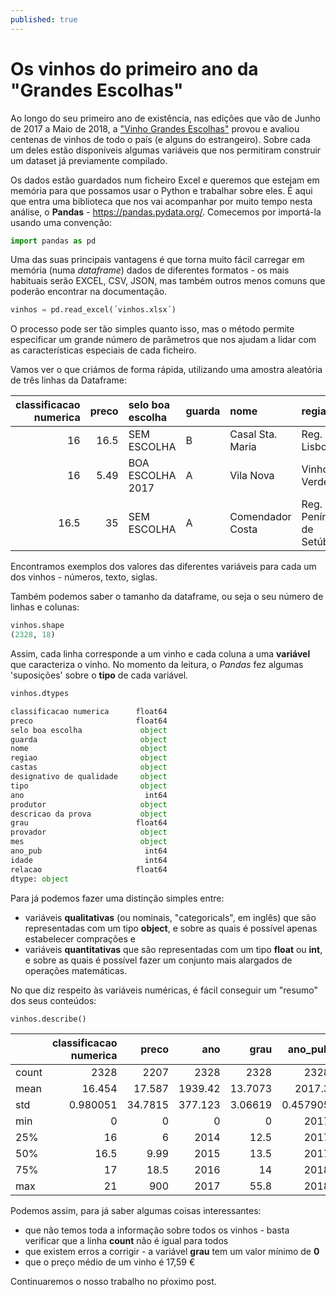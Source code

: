 ```yaml
---
published: true
---
```

# Os vinhos do primeiro ano da "Grandes Escolhas"

Ao longo do seu primeiro ano de existência, nas edições que vão de Junho de 2017 a Maio de 2018, a ["Vinho Grandes Escolhas"](https://grandesescolhas.com/) provou e avaliou centenas de vinhos de todo o país (e alguns do estrangeiro). Sobre cada um deles estão disponíveis algumas variáveis que nos permitiram construir um dataset já previamente compilado.

Os dados estão guardados num ficheiro Excel e queremos que estejam em memória para que possamos usar o Python e trabalhar sobre eles. É aqui que entra uma biblioteca que nos vai acompanhar por muito tempo nesta análise, o **Pandas** - https://pandas.pydata.org/. Comecemos por importá-la usando uma convenção:

```python
import pandas as pd
```

Uma das suas principais vantagens é que torna muito fácil carregar em memória (numa *dataframe*) dados de diferentes formatos - os mais habituais serão EXCEL, CSV, JSON, mas também outros menos comuns que poderão encontrar na documentação.

```python
vinhos = pd.read_excel(´vinhos.xlsx´)
```

O processo pode ser tão simples quanto isso, mas o método permite especificar um grande número de parâmetros que nos ajudam a lidar com as características especiais de cada ficheiro.

Vamos ver o que criámos de forma rápida, utilizando uma amostra aleatória de três linhas da Dataframe:

|   classificacao numerica |   preco | selo boa escolha   | guarda   | nome             | regiao                    | castas    |
|-------------------------:|--------:|:-------------------|:---------|:-----------------|:--------------------------|:----------|
|                     16   |   16.5  | SEM ESCOLHA        | B        | Casal Sta. Maria | Reg. Lisboa               | Malvasia  |
|                     16   |    5.49 | BOA ESCOLHA 2017   | A        | Vila Nova        | Vinho Verde               | nan       |
|                     16.5 |   35    | SEM ESCOLHA        | A        | Comendador Costa | Reg. Península de Setúbal | Encruzado |


Encontramos exemplos dos valores das diferentes variáveis para cada um dos vinhos - números, texto, siglas.

Também podemos saber o tamanho da dataframe, ou seja o seu número de linhas e colunas:

```python
vinhos.shape
(2328, 18)
```

Assim, cada linha corresponde a um vinho e cada coluna a uma **variável** que caracteriza o vinho. No momento da leitura, o *Pandas* fez algumas 'suposições' sobre o **tipo** de cada variável.

```python
vinhos.dtypes

classificacao numerica      float64
preco                       float64
selo boa escolha             object
guarda                       object
nome                         object
regiao                       object
castas                       object
designativo de qualidade     object
tipo                         object
ano                           int64
produtor                     object
descricao da prova           object
grau                        float64
provador                     object
mes                          object
ano_pub                       int64
idade                         int64
relacao                     float64
dtype: object
```
Para já podemos fazer uma distinção simples entre:
* variáveis **qualitativas** (ou nominais, "categoricals", em inglês) que são representadas com um tipo **object**, e sobre as quais é possível apenas estabelecer comprações e
* variáveis **quantitativas** que são representadas com um tipo **float** ou **int**, e sobre as quais é possível fazer um conjunto mais alargados de operações matemáticas.

No que diz respeito às variáveis numéricas, é fácil conseguir um "resumo" dos seus conteúdos:

```python
vinhos.describe()
```

||   classificacao numerica |     preco |      ano |       grau |     ano_pub |     idade |   relacao |
|-|-------------------------:|----------:|---------:|-----------:|------------:|----------:|----------:|
|count|              2328        | 2207      | 2328     | 2328       | 2328        | 2328      |  2207     |
|mean|                16.454    |   17.587  | 1939.42  |   13.7073  | 2017.3      |   77.8763 |   inf     |
|std|                 0.980051 |   34.7815 |  377.123 |    3.06619 |    0.457905 |  377.133  |   nan     |
|min|                 0        |    0      |    0     |    0       | 2017        |    1      |     0     |
|25%|                16        |    6      | 2014     |   12.5     | 2017        |    1      |     0.905 |
|50%|                16.5      |    9.99   | 2015     |   13.5     | 2017        |    2      |     1.65  |
|75%|                17        |   18.5    | 2016     |   14       | 2018        |    4      |     2.67  |
|max|                21        |  900      | 2017     |   55.8     | 2018        | 2018      |   inf     |

Podemos assim, para já saber algumas coisas interessantes:
* que não temos toda a informação sobre todos os vinhos - basta verificar que a linha **count** não é igual para todos
* que existem erros a corrigir - a variável **grau** tem um valor mínimo de **0**
* que o preço médio de um vinho é 17,59 €

Continuaremos o nosso trabalho no pŕoximo post.
